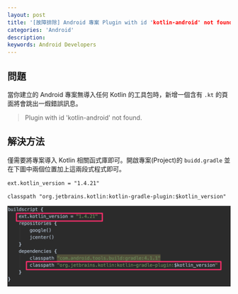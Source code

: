 ```yaml
---
layout: post
title: '[故障排除] Android 專案 Plugin with id 'kotlin-android' not found 解决方法'
categories: 'Android'
description: 
keywords: Android Developers
---
```


## 問題
當你建立的 Android 專案無導入任何 Kotlin 的工具包時，新增一個含有 `.kt` 的頁面將會跳出一煆錯誤訊息。

> Plugin with id 'kotlin-android' not found.

## 解決方法
僅需要將專案導入 Kotlin 相關函式庫即可。開啟專案(Project)的 `buidd.gradle` 並在下圖中兩個位置加上這兩段式程式即可。

```
ext.kotlin_version = "1.4.21"
```

```
classpath "org.jetbrains.kotlin:kotlin-gradle-plugin:$kotlin_version"
```

![](/images/posts/android/2021/img1100901-1.png)